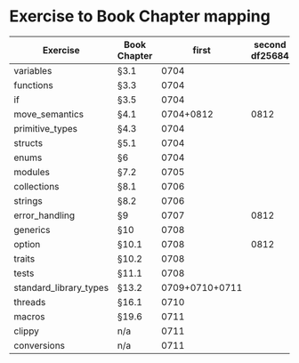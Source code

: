 # Exercise to Book Chapter mapping

| Exercise               | Book Chapter |first|second df25684|
|------------------------|--------------|-----|---|
| variables              | §3.1          |0704||
| functions              | §3.3          |0704||
| if                     | §3.5          |0704||
| move_semantics         | §4.1          |0704+0812|0812|
| primitive_types        | §4.3          |0704||
| structs                | §5.1          |0704||
| enums                  | §6            |0704||
| modules                | §7.2          |0705||
| collections            | §8.1          |0706||
| strings                | §8.2          |0706||
| error_handling         | §9            |0707|0812|
| generics               | §10           |0708||
| option                 | §10.1         |0708|0812|
| traits                 | §10.2         |0708||
| tests                  | §11.1         |0708||
| standard_library_types | §13.2         |0709+0710+0711||
| threads                | §16.1         |0710||
| macros                 | §19.6         |0711||
| clippy                 | n/a           |0711||
| conversions            | n/a           |0711||
